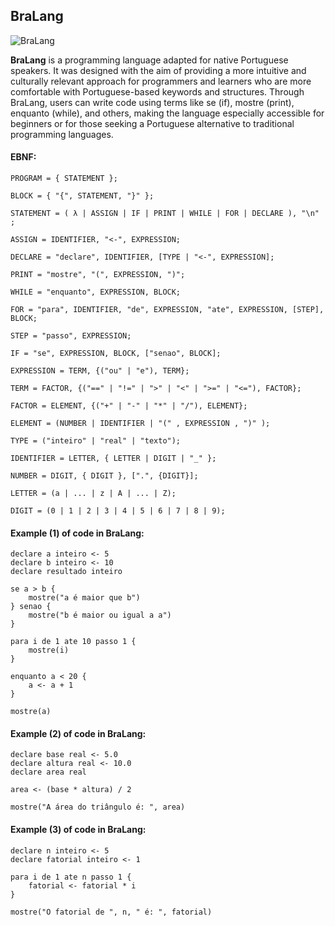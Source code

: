 ## BraLang

![BraLang](http://insideuniversity.com.br/wp-content/uploads/2023/10/BraLang_background.png)

**BraLang** is a programming language adapted for native Portuguese speakers. It was designed with the aim of providing a more intuitive and culturally relevant approach for programmers and learners who are more comfortable with Portuguese-based keywords and structures. Through BraLang, users can write code using terms like se (if), mostre (print), enquanto (while), and others, making the language especially accessible for beginners or for those seeking a Portuguese alternative to traditional programming languages.


#### EBNF:
``` 
PROGRAM = { STATEMENT };

BLOCK = { "{", STATEMENT, "}" };

STATEMENT = ( λ | ASSIGN | IF | PRINT | WHILE | FOR | DECLARE ), "\n" ;

ASSIGN = IDENTIFIER, "<-", EXPRESSION;

DECLARE = "declare", IDENTIFIER, [TYPE | "<-", EXPRESSION];

PRINT = "mostre", "(", EXPRESSION, ")";

WHILE = "enquanto", EXPRESSION, BLOCK;

FOR = "para", IDENTIFIER, "de", EXPRESSION, "ate", EXPRESSION, [STEP], BLOCK;

STEP = "passo", EXPRESSION;

IF = "se", EXPRESSION, BLOCK, ["senao", BLOCK];

EXPRESSION = TERM, {("ou" | "e"), TERM};

TERM = FACTOR, {("==" | "!=" | ">" | "<" | ">=" | "<="), FACTOR};

FACTOR = ELEMENT, {("+" | "-" | "*" | "/"), ELEMENT};

ELEMENT = (NUMBER | IDENTIFIER | "(" , EXPRESSION , ")" );

TYPE = ("inteiro" | "real" | "texto");

IDENTIFIER = LETTER, { LETTER | DIGIT | "_" };

NUMBER = DIGIT, { DIGIT }, [".", {DIGIT}];

LETTER = (a | ... | z | A | ... | Z);

DIGIT = (0 | 1 | 2 | 3 | 4 | 5 | 6 | 7 | 8 | 9);
```

#### Example (1) of code in BraLang:
```
declare a inteiro <- 5
declare b inteiro <- 10
declare resultado inteiro

se a > b {
    mostre("a é maior que b")
} senao {
    mostre("b é maior ou igual a a")
}

para i de 1 ate 10 passo 1 {
    mostre(i)
}

enquanto a < 20 {
    a <- a + 1
}

mostre(a)

```

#### Example (2) of code in BraLang:
```
declare base real <- 5.0
declare altura real <- 10.0
declare area real

area <- (base * altura) / 2

mostre("A área do triângulo é: ", area)
```

#### Example (3) of code in BraLang:
```
declare n inteiro <- 5
declare fatorial inteiro <- 1

para i de 1 ate n passo 1 {
    fatorial <- fatorial * i
}

mostre("O fatorial de ", n, " é: ", fatorial)
```
